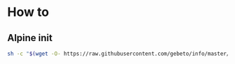 # How to


## Alpine init
```sh
sh -c "$(wget -O- https://raw.githubusercontent.com/gebeto/info/master/configs/alpine-init.sh)"
```

